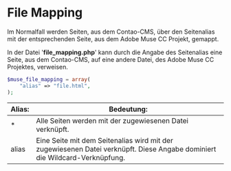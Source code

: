 # File Mapping

Im Normalfall werden Seiten, aus dem Contao-CMS, über den Seitenalias mit der entsprechenden Seite, aus dem Adobe Muse CC Projekt, gemappt.

In der Datei '**file_mapping.php**' kann durch die Angabe des Seitenalias eine Seite, aus dem Contao-CMS, auf eine andere Datei, des Adobe Muse CC Projektes, verweisen.

```php
$muse_file_mapping = array(
    "alias" => "file.html",
);
```

| Alias: | Bedeutung: |
| -- | -- |
| * |Alle Seiten werden mit der zugewiesenen Datei verknüpft.|
| alias |Eine Seite mit dem Seitenalias wird mit der zugewiesenen Datei verknüpft. Diese Angabe dominiert die Wildcard-Verknüpfung.|

